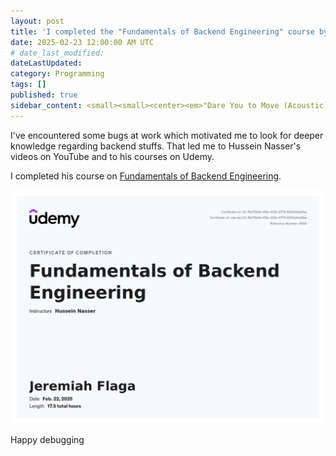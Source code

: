 ```yaml
---
layout: post
title: 'I completed the "Fundamentals of Backend Engineering" course by Hussein Nasser on Udemy'
date: 2025-02-23 12:00:00 AM UTC
# date_last_modified: 
dateLastUpdated:
category: Programming
tags: []
published: true
sidebar_content: <small><small><center><em>"Dare You to Move (Acoustic)" by Switchfoot</em></center></small></small> <iframe width="100%" src="https://www.youtube.com/embed/-V3_B1TjPeI?si=yO-aT75OWKKk5tUH" title="YouTube video player" frameborder="0" allow="accelerometer; autoplay; clipboard-write; encrypted-media; gyroscope; picture-in-picture; web-share" referrerpolicy="strict-origin-when-cross-origin" allowfullscreen></iframe>
---
```


I've encountered some bugs at work which motivated me to look for deeper knowledge regarding backend stuffs. That led me to Hussein Nasser's videos on YouTube and to his courses on Udemy.

I completed his course on [Fundamentals of Backend Engineering](https://www.udemy.com/course/fundamentals-of-backend-communications-and-protocols).

![Fundamentals of Backend Engineering certificate](/files/certificates/2025-02-22-Fundamentals-of-Backend-Engineering-Certificate.jpg)

Happy debugging
